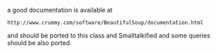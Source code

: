 a good documentation is available at 
	
	http://www.crummy.com/software/BeautifulSoup/documentation.html

and should be ported to this class and Smalltalkified and some queries should be also ported.